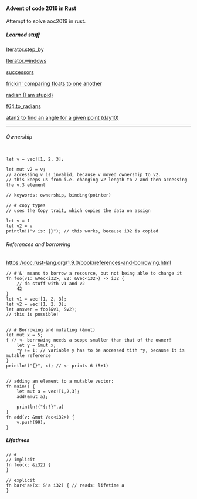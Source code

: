 #### Advent of code 2019 in Rust

Attempt to solve aoc2019 in rust.


##### Learned stuff
[Iterator.step_by](https://doc.rust-lang.org/std/iter/trait.Iterator.html#method.step_by)

[Iterator.windows](https://doc.rust-lang.org/std/primitive.slice.html#method.windows)

[successors](https://doc.rust-lang.org/std/iter/fn.successors.html)

[frickin' comparing floats to one another](https://github.com/rust-lang/rust/blob/88fc543866c2c48b3b1a32e9d55a4eb77d1dee66/src/test/run-pass/const-binops.rs#L12-L19)

[radian (I am stupid)](https://en.wikipedia.org/wiki/Radian)

[f64.to_radians](https://doc.rust-lang.org/std/primitive.f64.html#method.to_radians)

[atan2 to find an angle for a given point (day10)](https://stackoverflow.com/questions/21483999/using-atan2-to-find-angle-between-two-vectors/21484228)

---
###### Ownership

```

let v = vec![1, 2, 3];

let mut v2 = v;
// accessing v is invalid, because v moved ownership to v2.
// this keeps us from i.e. changing v2 length to 2 and then accessing the v.3 element

// keywords: ownership, binding(pointer)

// # copy types
// uses the Copy trait, which copies the data on assign

let v = 1
let v2 = v
println!("v is: {}"); // this works, because i32 is copied

```

###### References and borrowing
https://doc.rust-lang.org/1.9.0/book/references-and-borrowing.html

```
// #'&' means to borrow a resource, but not being able to change it
fn foo(v1: &Vec<i32>, v2: &Vec<i32>) -> i32 {
    // do stuff with v1 and v2
    42
}
let v1 = vec![1, 2, 3];
let v2 = vec![1, 2, 3];
let answer = foo(&v1, &v2);
// this is possible!


// # Borrowing and mutating (&mut) 
let mut x = 5;
{ // <- borrowing needs a scope smaller than that of the owner!
    let y = &mut x;
    *y += 1; // variable y has to be accessed tith *y, because it is mutable reference
}
println!("{}", x); // <- prints 6 (5+1)


// adding an element to a mutable vector:
fn main() {
    let mut a = vec![1,2,3];
    add(&mut a);

    println!("{:?}",a)
}
fn add(v: &mut Vec<i32>) {
    v.push(99);
}

```

##### Lifetimes

```
// # 
// implicit
fn foo(x: &i32) {
}

// explicit
fn bar<'a>(x: &'a i32) { // reads: lifetime a
}
```